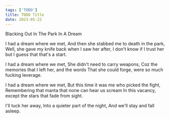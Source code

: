 ```yaml
---
tags: ['TODO']
title: TODO Title
date: 2023-05-22
---
```


Blacking Out In The Park In A Dream

I had a dream where we met,
And then she stabbed me to death in the park,
Well, she gave my knife back when I saw her after,
I don't know if I trust her but I guess that that's a start.

I had a dream where we met,
She didn't need to carry weapons,
Coz the memories that I left her, and the words
That she could forge, were
so
much
fucking
leverage.

I had a dream where we met,
But this time it was me who picked the fight,
Remembering that manta that none can hear us scream
In this vacancy, except the stars that fade from sight.

I'll tuck her away,
Into a quieter part of the night,
And we'll stay and fall asleep.

